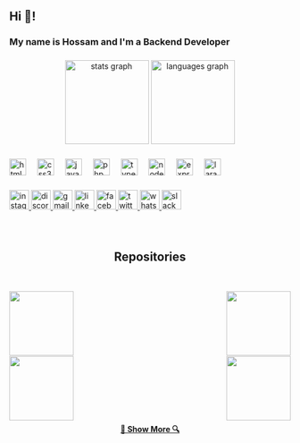 <h2 align="left">Hi 👋! </h2>
<h3 align="left">My name is Hossam and I'm a Backend Developer</h3>

###

<div align="center">
  <img src="https://github-readme-stats.vercel.app/api?username=hossamsalah22&hide_title=false&hide_rank=false&show_icons=true&include_all_commits=true&count_private=true&disable_animations=false&theme=dracula&locale=en&hide_border=false" height="150" alt="stats graph"  />
  <img src="https://github-readme-stats.vercel.app/api/top-langs?username=hossamsalah22&locale=en&hide_title=false&layout=compact&card_width=320&langs_count=6&theme=dracula&hide_border=false" height="150" alt="languages graph"  />
</div>

###

<div align="left">
  <img src="https://cdn.jsdelivr.net/gh/devicons/devicon/icons/html5/html5-original.svg" height="30" alt="html5 logo"  />
  <img width="12" />
  <img src="https://cdn.jsdelivr.net/gh/devicons/devicon/icons/css3/css3-original.svg" height="30" alt="css3 logo"  />
  <img width="12" />
  <img src="https://cdn.jsdelivr.net/gh/devicons/devicon/icons/javascript/javascript-original.svg" height="30" alt="javascript logo"  />
  <img width="12" />
  <img src="https://cdn.jsdelivr.net/gh/devicons/devicon/icons/php/php-original.svg" height="30" alt="php logo"  />
  <img width="12" />
  <img src="https://cdn.jsdelivr.net/gh/devicons/devicon/icons/typescript/typescript-original.svg" height="30" alt="typescript logo"  />
  <img width="12" />
  <img src="https://cdn.jsdelivr.net/gh/devicons/devicon/icons/nodejs/nodejs-original.svg" height="30" alt="nodejs logo"  />
  <img width="12" />
  <img src="https://cdn.jsdelivr.net/gh/devicons/devicon/icons/express/express-original.svg" height="30" alt="express logo"  />
  <img width="12" />
  <img src="https://cdn.jsdelivr.net/gh/devicons/devicon/icons/laravel/laravel-plain.svg" height="30" alt="laravel logo"  />
</div>

###

<div align="left">
  <a href="https://www.instagram.com/hossamsalah22" target="_blank">
    <img src="https://img.shields.io/static/v1?message=Instagram&logo=instagram&label=&color=E4405F&logoColor=white&labelColor=&style=for-the-badge" height="35" alt="instagram logo"  />
  </a>
  <a href="https://discord.com/channels/@hossamsalah22" target="_blank">
    <img src="https://img.shields.io/static/v1?message=Discord&logo=discord&label=&color=7289DA&logoColor=white&labelColor=&style=for-the-badge" height="35" alt="discord logo"  />
  </a>
  <a href="hossamsalahabbas@gmail.com" target="_blank">
    <img src="https://img.shields.io/static/v1?message=Gmail&logo=gmail&label=&color=D14836&logoColor=white&labelColor=&style=for-the-badge" height="35" alt="gmail logo"  />
  </a>
  <a href="https://www.linkedin.com/in/hossam-abbas/" target="_blank">
    <img src="https://img.shields.io/static/v1?message=LinkedIn&logo=linkedin&label=&color=0077B5&logoColor=white&labelColor=&style=for-the-badge" height="35" alt="linkedin logo"  />
  </a>
  <a href="https://www.facebook.com/hossamsalah22" target="_blank">
    <img src="https://img.shields.io/static/v1?message=Facebook&logo=facebook&label=&color=1877F2&logoColor=white&labelColor=&style=for-the-badge" height="35" alt="facebook logo"  />
  </a>
  <a href="https://twitter.com/hossamsalah02" target="_blank">
    <img src="https://img.shields.io/static/v1?message=Twitter&logo=twitter&label=&color=1DA1F2&logoColor=white&labelColor=&style=for-the-badge" height="35" alt="twitter logo"  />
  </a>
  <a href="+201012512599" target="_blank">
    <img src="https://img.shields.io/static/v1?message=Whatsapp&logo=whatsapp&label=&color=25D366&logoColor=white&labelColor=&style=for-the-badge" height="35" alt="whatsapp logo"  />
  </a>
  <a href="hossamsalahabbas@gmail.com" target="_blank">
    <img src="https://img.shields.io/static/v1?message=Slack&logo=slack&label=&color=4A154B&logoColor=white&labelColor=&style=for-the-badge" height="35" alt="slack logo"  />
  </a>
</div>

###

<br clear="both">

<h2 align="center">Repositories</h2>
<br>
<!-- First Row -->
<div width="100%" align="center">
  <a align="left" href="https://github.com/hossamsalah22/e-commerce.git" title="E-commerce Website Node.js Backend Repo"><img align="left" height="115" src="https://github-readme-stats.vercel.app/api/pin/?username=hossamsalah22&repo=e-commerce&theme=react&border_color=61dafb&border_radius=10">
  
  </a><a align="right" href="https://github.com/hossamsalah22/E-commerce_Front-end.git" title="E-commerce Website React Front Repo"><img align="right" height="115" src="https://github-readme-stats.vercel.app/api/pin/?username=hossamsalah22&repo=E-commerce_Front-end&theme=react&border_color=61dafb&border_radius=10"></a>
</div>
<br/><br/><br/><br/><br/><br/>
<!-- 2nd Row -->
<div width="100%" align="center">
  <a align="left" href="https://github.com/hossamsalah22/Multi-Vendor-Store.git" title="Multi Vendor Store Laravel"><img align="left" height="115" src="https://github-readme-stats.vercel.app/api/pin/?username=hossamsalah22&repo=Multi-Vendor-Store&theme=react&border_color=61dafb&border_radius=10">
  
  </a><a align="right" href="https://github.com/hossamsalah22/Pharmacy-System.git" title="Pharmacy System Laravel"><img align="right" height="115" src="https://github-readme-stats.vercel.app/api/pin/?username=hossamsalah22&repo=Pharmacy-System&theme=react&border_color=61dafb&border_radius=10"></a>
</div>
<br/><br/><br/><br/><br/><br/>

<h4 align="center">
  <a href="https://github.com/hossamsalah22?tab=repositories" title="Show Repositories">🔎 Show More 🔍</a>
</h4>

###
